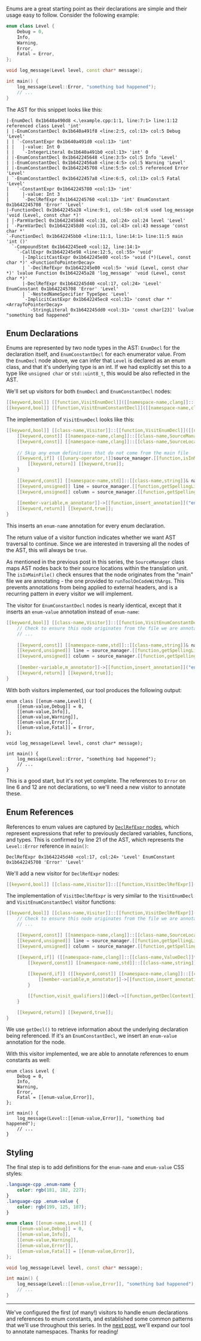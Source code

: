 
Enums are a great starting point as their declarations are simple and their usage easy to follow.
Consider the following example:
```cpp line-numbers:{enabled}
enum class Level {
    Debug = 0,
    Info,
    Warning,
    Error,
    Fatal = Error,
};

void log_message(Level level, const char* message);

int main() {
    log_message(Level::Error, "something bad happened");
    // ...
}
```
The AST for this snippet looks like this:
```text
|-EnumDecl 0x1b640a490d8 <.\example.cpp:1:1, line:7:1> line:1:12 referenced class Level 'int'
| |-EnumConstantDecl 0x1b640a491f8 <line:2:5, col:13> col:5 Debug 'Level'
| | `-ConstantExpr 0x1b640a491d0 <col:13> 'int'
| |   |-value: Int 0
| |   `-IntegerLiteral 0x1b640a491b0 <col:13> 'int' 0
| |-EnumConstantDecl 0x1b642245648 <line:3:5> col:5 Info 'Level'
| |-EnumConstantDecl 0x1b6422456a8 <line:4:5> col:5 Warning 'Level'
| |-EnumConstantDecl 0x1b642245708 <line:5:5> col:5 referenced Error 'Level'
| `-EnumConstantDecl 0x1b6422457a8 <line:6:5, col:13> col:5 Fatal 'Level'
|   `-ConstantExpr 0x1b642245780 <col:13> 'int'
|     |-value: Int 3
|     `-DeclRefExpr 0x1b642245760 <col:13> 'int' EnumConstant 0x1b642245708 'Error' 'Level'
|-FunctionDecl 0x1b642245a28 <line:9:1, col:50> col:6 used log_message 'void (Level, const char *)'
| |-ParmVarDecl 0x1b642245848 <col:18, col:24> col:24 level 'Level'
| `-ParmVarDecl 0x1b6422458d0 <col:31, col:43> col:43 message 'const char *'
`-FunctionDecl 0x1b642245bb0 <line:11:1, line:14:1> line:11:5 main 'int ()'
  `-CompoundStmt 0x1b642245ee0 <col:12, line:14:1>
    `-CallExpr 0x1b642245e98 <line:12:5, col:55> 'void'
      |-ImplicitCastExpr 0x1b642245e80 <col:5> 'void (*)(Level, const char *)' <FunctionToPointerDecay>
      | `-DeclRefExpr 0x1b642245e00 <col:5> 'void (Level, const char *)' lvalue Function 0x1b642245a28 'log_message' 'void (Level, const char *)'
      |-DeclRefExpr 0x1b642245d40 <col:17, col:24> 'Level' EnumConstant 0x1b642245708 'Error' 'Level'
      | `-NestedNameSpecifier TypeSpec 'Level'
      `-ImplicitCastExpr 0x1b642245ec8 <col:31> 'const char *' <ArrayToPointerDecay>
        `-StringLiteral 0x1b642245dd0 <col:31> 'const char[23]' lvalue "something bad happened"
```

## Enum Declarations

Enums are represented by two node types in the AST: `EnumDecl` for the declaration itself, and `EnumConstantDecl` for each enumerator value.
From the `EnumDecl` node above, we can infer that `Level` is declared as an enum class, and that it's underlying type is an int.
If we had explicitly set this to a type like `unsigned char` or `std::uint8_t`, this would be also reflected in the AST.

We'll set up visitors for both `EnumDecl` and `EnumConstantDecl` nodes:
```cpp title:{visitor.hpp}
[[keyword,bool]] [[function,VisitEnumDecl]]([[namespace-name,clang]]::[[class-name,EnumDecl]]* node);
[[keyword,bool]] [[function,VisitEnumConstantDecl]]([[namespace-name,clang]]::[[class-name,EnumConstantDecl]]* node);
```
The implementation of `VisitEnumDecl` looks like this:
```cpp line-numbers:{enabled} title:{visitor.cpp}
[[keyword,bool]] [[class-name,Visitor]]::[[function,VisitEnumDecl]]([[namespace-name,clang]]::[[class-name,EnumDecl]]* node) {
    [[keyword,const]] [[namespace-name,clang]]::[[class-name,SourceManager]]& source_manager = [[member-variable,m_context]]->[[function,getSourceManager]]();
    [[keyword,const]] [[namespace-name,clang]]::[[class-name,SourceLocation]]& source_location = node->[[function,getLocation]]();
    
    // Skip any enum definitions that do not come from the main file
    [[keyword,if]] ([[unary-operator,!]]source_manager.[[function,isInMainFile]](source_location)) {
        [[keyword,return]] [[keyword,true]];
    }
    
    [[keyword,const]] [[namespace-name,std]]::[[class-name,string]]& name = node->[[function,getNameAsString]]();
    [[keyword,unsigned]] line = source_manager.[[function,getSpellingLineNumber]](source_location);
    [[keyword,unsigned]] column = source_manager.[[function,getSpellingColumnNumber]](source_location);
    
    [[member-variable,m_annotator]]->[[function,insert_annotation]]("enum-name", line, column, name.[[function,length]]());
    [[keyword,return]] [[keyword,true]];
}
```
This inserts an `enum-name` annotation for every enum declaration.

The return value of a visitor function indicates whether we want AST traversal to continue.
Since we are interested in traversing all the nodes of the AST, this will always be `true`.

As mentioned in the previous post in this series, the `SourceManager` class maps AST nodes back to their source locations within the translation unit.
The `isInMainFile()` check ensures that the node originates from the "main" file we are annotating - the one provided to `runToolOnCodeWithArgs`.
This prevents annotations from being applied to external headers, and is a recurring pattern in every visitor we will implement.

The visitor for `EnumConstantDecl` nodes is nearly identical, except that it inserts an `enum-value` annotation instead of `enum-name`:
```cpp line-numbers:{enabled} title:{visitor.cpp}
[[keyword,bool]] [[class-name,Visitor]]::[[function,VisitEnumConstantDecl]]([[namespace-name,clang]]::[[class-name,EnumConstantDecl]]* node) {
    // Check to ensure this node originates from the file we are annotating
    // ...
    
    [[keyword,const]] [[namespace-name,std]]::[[class-name,string]]& name = node->[[function,getNameAsString]]();
    [[keyword,unsigned]] line = source_manager.[[function,getSpellingLineNumber]](source_location);
    [[keyword,unsigned]] column = source_manager.[[function,getSpellingColumnNumber]](source_location);
    
    [[member-variable,m_annotator]]->[[function,insert_annotation]]("enum-value", line, column, name.[[function,length]]());
    [[keyword,return]] [[keyword,true]];
}
```

With both visitors implemented, our tool produces the following output:
```text line-numbers:{enabled}
enum class [[enum-name,Level]] {
    [[enum-value,Debug]] = 0,
    [[enum-value,Info]],
    [[enum-value,Warning]],
    [[enum-value,Error]],
    [[enum-value,Fatal]] = Error,
};

void log_message(Level level, const char* message);

int main() {
    log_message(Level::Error, "something bad happened");
    // ...
}
```
This is a good start, but it's not yet complete.
The references to `Error` on line 6 and 12 are not declarations, so we'll need a new visitor to annotate these.

## Enum References

References to enum values are captured by [`DeclRefExpr` nodes](https://clang.llvm.org/doxygen/classclang_1_1DeclRefExpr.html#details), which represent expressions that refer to previously declared variables, functions, and types.
This is confirmed by line 21 of the AST, which represents the `Level::Error` reference in `main()`:
```text
DeclRefExpr 0x1b642245d40 <col:17, col:24> 'Level' EnumConstant 0x1b642245708 'Error' 'Level'
```

We'll add a new visitor for `DeclRefExpr` nodes:
```cpp title:{visitor.hpp}
[[keyword,bool]] [[class-name,Visitor]]::[[function,VisitDeclRefExpr]]([[namespace-name,clang]]::[[class-name,DeclRefExpr]]* node);
```

The implementation of `VisitDeclRefExpr` is very similar to the `VisitEnumDecl` and `VisitEnumConstantDecl` visitor functions:
```cpp line-numbers:{enabled} title:{visitor.cpp}
[[keyword,bool]] [[class-name,Visitor]]::[[function,VisitDeclRefExpr]]([[namespace-name,clang]]::[[class-name,DeclRefExpr]]* node) {
    // Check to ensure this node originates from the file we are annotating
    // ...

    [[keyword,const]] [[namespace-name,clang]]::[[class-name,SourceLocation]]& location = node->[[function,getLocation]]();
    [[keyword,unsigned]] line = source_manager.[[function,getSpellingLineNumber]](location);
    [[keyword,unsigned]] column = source_manager.[[function,getSpellingColumnNumber]](location);

    [[keyword,if]] ([[namespace-name,clang]]::[[class-name,ValueDecl]]* decl = node->[[function,getDecl]]()) {
        [[keyword,const]] [[namespace-name,std]]::[[class-name,string]]& name = decl->[[function,getNameAsString]]();
        
        [[keyword,if]] ([[keyword,const]] [[namespace-name,clang]]::[[class-name,EnumConstantDecl]]* ec = [[namespace-name,clang]]::[[function,dyn_cast]]<[[namespace-name,clang]]::[[class-name,EnumConstantDecl]]>(decl)) {
            [[member-variable,m_annotator]]->[[function,insert_annotation]]("enum-value", line, column, name.[[function,length]]());
        }

        [[function,visit_qualifiers]](decl->[[function,getDeclContext]](), node->[[function,getSourceRange]]());
    }

    [[keyword,return]] [[keyword,true]];
}
```
We use `getDecl()` to retrieve information about the underlying declaration being referenced.
If it's an `EnumConstantDecl`, we insert an `enum-value` annotation for the node.

With this visitor implemented, we are able to annotate references to enum constants as well:
```text added:{6,10}
enum class Level {
    Debug = 0,
    Info,
    Warning,
    Error,
    Fatal = [[enum-value,Error]],
};

int main() {
    log_message(Level::[[enum-value,Error]], "something bad happened");
    // ...
}
```

## Styling
The final step is to add definitions for the `enum-name` and `enum-value` CSS styles:
```css
.language-cpp .enum-name {
    color: rgb(181, 182, 227);
}
.language-cpp .enum-value {
    color: rgb(199, 125, 187);
}
```

```cpp
enum class [[enum-name,Level]] {
    [[enum-value,Debug]] = 0,
    [[enum-value,Info]],
    [[enum-value,Warning]],
    [[enum-value,Error]],
    [[enum-value,Fatal]] = [[enum-value,Error]],
};

void log_message(Level level, const char* message);

int main() {
    log_message(Level::[[enum-value,Error]], "something bad happened");
    // ...
}
```

---

We've configured the first (of many!) visitors to handle enum declarations and references to enum constants, and established some common patterns that we'll use throughout this series.
In the [next post](), we'll expand our tool to annotate namespaces.
Thanks for reading!
